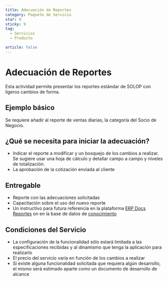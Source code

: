 ```yaml
---
title: Adecuación de Reportes
category: Paquete de Servicio
star: 9
sticky: 9
tag:
  - Servicios
  - Producto

article: false
---
```

# Adecuación de Reportes

Esta actividad permite presentar los reportes estándar de SOLOP con ligeros cambios de forma.

## Ejemplo básico

Se requiere añadir al reporte de ventas diarias, la categoría del Socio de Negocio.

## ¿Qué se necesita para iniciar la adecuación?

- Indicar el reporte a modificar y un bosquejo de los cambios a realizar. Se sugiere usar una hoja de cálculo y detallar campo a campo y niveles de totalización.
- La aprobación de la cotización enviada al cliente

## Entregable

- Reporte con las adecuaciones solicitadas
- Capacitación sobre el uso del nuevo reporte
- Un instructivo para futura referencia en la plataforma [ERP Docs Reportes](https://docs.erpya.com/lve/report/index.html) on en la base de datos de [conocimiento](https://stackoverflow.com/c/erpya-customers/questions)

## Condiciones del Servicio

- La configuración de la funcionalidad sólo estará limitada a las especificaciones recibidas y al dinamismo que tenga la aplicación para realizarlo
- El precio del servicio varía en función de los cambios a realizar
- Si existe alguna funcionalidad solicitada que requiera algún desarrollo, el mismo será estimado aparte como un documento de desarrollo de alcance

